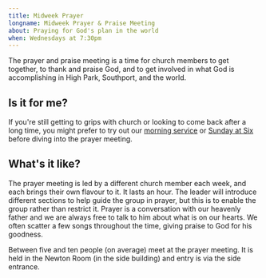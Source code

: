 ```yaml
---
title: Midweek Prayer
longname: Midweek Prayer & Praise Meeting
about: Praying for God's plan in the world
when: Wednesdays at 7:30pm
---
```


The prayer and praise meeting is a time for church members to get together, to thank and praise God, and to get involved in what God is accomplishing in High Park, Southport, and the world.

## Is it for me?

If you're still getting to grips with church or looking to come back after a long time, you might prefer to try out our [morning service][ms] or [Sunday at Six][sas] before diving into the prayer meeting.

[ms]: /services/familyservice/
[sas]: /services/sundayatsix/

## What's it like?

The prayer meeting is led by a different church member each week, and each brings their own flavour to it. It lasts an hour. The leader will introduce different sections to help guide the group in prayer, but this is to enable the group rather than restrict it. Prayer is a conversation with our heavenly father and we are always free to talk to him about what is on our hearts. We often scatter a few songs throughout the time, giving praise to God for his goodness.

Between five and ten people (on average) meet at the prayer meeting. It is held in the Newton Room (in the side building) and entry is via the side entrance.
